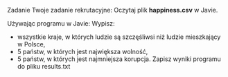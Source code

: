 Zadanie Twoje zadanie rekrutacyjne:
Oczytaj plik **happiness.csv** w Javie.

Używając programu w Javie:
Wypisz:
- wszystkie kraje, w których ludzie są szczęśliwsi niż ludzie mieszkający w Polsce,
- 5 państw, w których jest największa wolność,
- 5 państw, w których jest najmniejsza korupcja.
Zapisz wyniki programu do pliku results.txt
